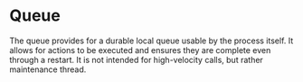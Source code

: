 # Queue

The queue provides for a durable local queue usable by the process itself.
It allows for actions to be executed and ensures they are complete even through a restart.
It is not intended for high-velocity calls, but rather maintenance thread.
